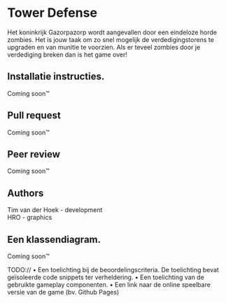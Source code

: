 <h1>Tower Defense</h1>

Het koninkrijk Gazorpazorp wordt aangevallen door een eindeloze horde zombies. Het is jouw taak om zo snel mogelijk de verdedigingstorens te upgraden en van munitie te voorzien. Als er teveel zombies door je verdediging breken dan is het game over! 

<h2>Installatie instructies.</h2>
Coming soon™

<h2>Pull request</h2>
Coming soon™

<h2>Peer review</h2>
Coming soon™

<h2>Authors</h2>
Tim van der Hoek - development<br>
HRO - graphics

<h2>Een klassendiagram.</h2>
Coming soon™

TODO://
• Een toelichting bij de beoordelingscriteria. De toelichting bevat
geïsoleerde code snippets ter verheldering.
• Een toelichting van de gebruikte gameplay componenten.
• Een link naar de online speelbare versie van de game (bv. Github Pages)
